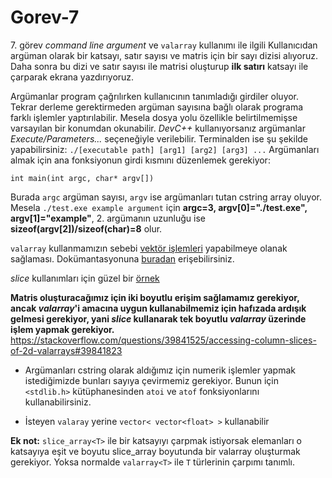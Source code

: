 # Gorev-7

7\. görev *command line argument* ve `valarray` kullanımı ile ilgili
Kullanıcıdan argüman olarak bir katsayı, satır sayısı ve matris için bir sayı dizisi alıyoruz.
Daha sonra bu dizi ve satır sayısı ile matrisi oluşturup **ilk satırı** katsayı ile çarparak ekrana yazdırıyoruz.

Argümanlar program çağrılırken kullanıcının tanımladığı girdiler oluyor. Tekrar derleme gerektirmeden argüman sayısına bağlı olarak programa farklı işlemler yaptırılabilir. Mesela dosya yolu özellikle belirtilmemişse varsayılan bir konumdan okunabilir.
*DevC++* kullanıyorsanız argümanlar *Execute/Parameters...* seçeneğiyle verilebilir. Terminalden ise şu şekilde yapabilirsiniz:
`./[executable path] [arg1] [arg2] [arg3] ...`
Argümanları almak için ana fonksiyonun girdi kısmını düzenlemek gerekiyor:
```
int main(int argc, char* argv[])
```
Burada `argc` argüman sayısı, `argv` ise argümanları tutan cstring array oluyor.
Mesela `./test.exe example argument` için **argc=3, argv[0]="./test.exe", argv[1]="example"**, 2. argümanın uzunluğu ise **sizeof(argv[2])/sizeof(char)=8** olur.

`valarray` kullanmamızın sebebi [vektör işlemleri](https://en.wikipedia.org/wiki/Vector_processor#Description) yapabilmeye olanak sağlaması. Dokümantasyonuna [buradan](https://en.cppreference.com/w/cpp/numeric/valarray) erişebilirsiniz.


*slice* kullanımları için güzel bir [örnek](http://www.cplusplus.com/reference/valarray/gslice/)


**Matris oluşturacağımız için iki boyutlu erişim sağlamamız gerekiyor, ancak *valarray*'i amacına uygun kullanabilmemiz için hafızada ardışık gelmesi gerekiyor, yani *slice* kullanarak tek boyutlu *valarray* üzerinde işlem yapmak gerekiyor.**
https://stackoverflow.com/questions/39841525/accessing-column-slices-of-2d-valarrays#39841823

* Argümanları cstring olarak aldığımız için numerik işlemler yapmak istediğimizde bunları sayıya çevirmemiz gerekiyor. Bunun için `<stdlib.h>` kütüphanesinden `atoi` ve `atof` fonksiyonlarını kullanabilirsiniz.

* İsteyen `valaray` yerine `vector< vector<float> >` kullanabilir

**Ek not:** `slice_array<T>` ile bir katsayıyı çarpmak istiyorsak elemanları o katsayıya eşit ve boyutu slice_array boyutunda bir valarray oluşturmak gerekiyor. Yoksa normalde `valarray<T>` ile `T` türlerinin çarpımı tanımlı.
